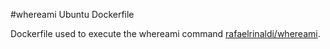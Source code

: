 #whereami Ubuntu Dockerfile

Dockerfile used to execute the whereami command [rafaelrinaldi/whereami](https://github.com/rafaelrinaldi/whereami).
